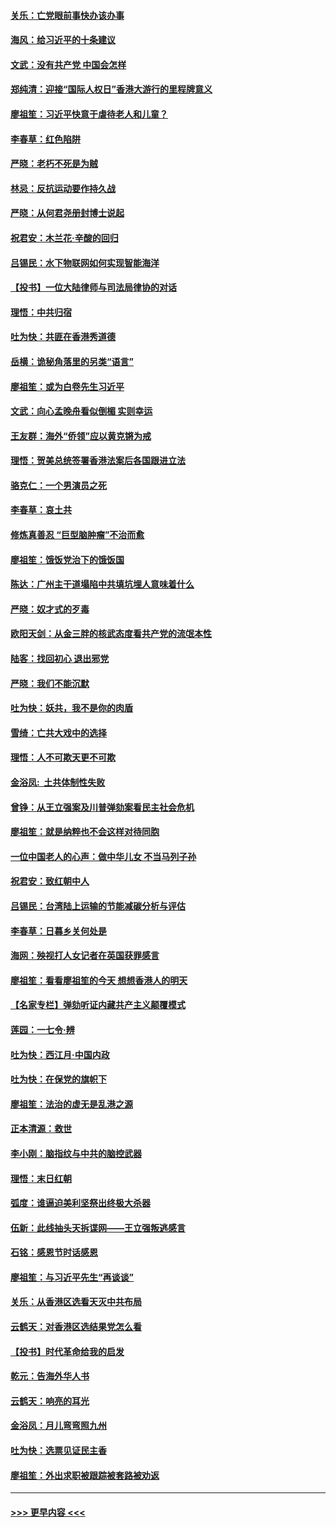 #### [关乐：亡党眼前事快办该办事](../pages/nsc993/n11719160.md?t=12131144) 
#### [海风：给习近平的十条建议](../pages/nsc993/n11717616.md?t=12131144) 
#### [文武：没有共产党 中国会怎样](../pages/nsc993/n11717584.md?t=12131144) 
#### [郑纯清：迎接“国际人权日”香港大游行的里程牌意义](../pages/nsc993/n11717417.md?t=12131144) 
#### [廖祖笙：习近平快意于虐待老人和儿童？](../pages/nsc993/n11715313.md?t=12131144) 
#### [李春草：红色陷阱](../pages/nsc993/n11715029.md?t=12131144) 
#### [严晓：老朽不死是为贼](../pages/nsc993/n11712910.md?t=12131144) 
#### [林忌：反抗运动要作持久战](../pages/nsc993/n11712623.md?t=12131144) 
#### [严晓：从何君尧册封博士说起](../pages/nsc993/n11712465.md?t=12131144) 
#### [祝君安：木兰花·辛酸的回归](../pages/nsc993/n11712381.md?t=12131144) 
#### [吕锡民：水下物联网如何实现智能海洋](../pages/nsc993/n11711158.md?t=12131144) 
#### [【投书】一位大陆律师与司法局律协的对话](../pages/nsc993/n11709675.md?t=12131144) 
#### [理悟：中共归宿](../pages/nsc993/n11710059.md?t=12131144) 
#### [吐为快：共匪在香港秀道德](../pages/nsc993/n11709979.md?t=12131144) 
#### [岳横：诡秘角落里的另类“语言”](../pages/nsc993/n11709792.md?t=12131144) 
#### [廖祖笙：或为白卷先生习近平](../pages/nsc993/n11708330.md?t=12131144) 
#### [文武：向心孟晚舟看似倒楣 实则幸运](../pages/nsc993/n11708236.md?t=12131144) 
#### [王友群：海外“侨领”应以黄克锵为戒](../pages/nsc993/n11706176.md?t=12131144) 
#### [理悟：贺美总统签署香港法案后各国跟进立法](../pages/nsc993/n11706853.md?t=12131144) 
#### [骆克仁：一个男演员之死](../pages/nsc993/n11706677.md?t=12131144) 
#### [李春草：哀土共](../pages/nsc993/n11706255.md?t=12131144) 
#### [修炼真善忍 “巨型脑肿瘤”不治而愈](../pages/nsc993/n11705340.md?t=12131144) 
#### [廖祖笙：饿饭党治下的饿饭国](../pages/nsc993/n11705085.md?t=12131144) 
#### [陈达：广州主干道塌陷中共填坑埋人意味着什么](../pages/nsc993/n11705046.md?t=12131144) 
#### [严晓：奴才式的歹毒](../pages/nsc993/n11704826.md?t=12131144) 
#### [欧阳天剑：从金三胖的核武态度看共产党的流氓本性](../pages/nsc993/n11702238.md?t=12131144) 
#### [陆客：找回初心 退出邪党](../pages/nsc993/n11702213.md?t=12131144) 
#### [严晓：我们不能沉默](../pages/nsc993/n11702110.md?t=12131144) 
#### [吐为快：妖共，我不是你的肉盾](../pages/nsc993/n11701366.md?t=12131144) 
#### [雪绮：亡共大戏中的选择](../pages/nsc993/n11699922.md?t=12131144) 
#### [理悟：人不可欺天更不可欺](../pages/nsc993/n11699657.md?t=12131144) 
#### [金浴凤:  土共体制性失败](../pages/nsc993/n11699361.md?t=12131144) 
#### [曾铮：从王立强案及川普弹劾案看民主社会危机](../pages/nsc993/n11699318.md?t=12131144) 
#### [廖祖笙：就是纳粹也不会这样对待同胞](../pages/nsc993/n11697658.md?t=12131144) 
#### [一位中国老人的心声：做中华儿女 不当马列子孙](../pages/nsc993/n11697525.md?t=12131144) 
#### [祝君安：致红朝中人](../pages/nsc993/n11697518.md?t=12131144) 
#### [吕锡民：台湾陆上运输的节能减碳分析与评估](../pages/nsc993/n11694983.md?t=12131144) 
#### [李春草：日暮乡关何处是](../pages/nsc993/n11694805.md?t=12131144) 
#### [海网：殃视打人女记者在英国获罪感言](../pages/nsc993/n11693832.md?t=12131144) 
#### [廖祖笙：看看廖祖笙的今天 想想香港人的明天](../pages/nsc993/n11693707.md?t=12131144) 
#### [【名家专栏】弹劾听证内藏共产主义颠覆模式](../pages/nsc993/n11693563.md?t=12131144) 
#### [莲园：一七令‧辨](../pages/nsc993/n11692558.md?t=12131144) 
#### [吐为快：西江月·中国内政](../pages/nsc993/n11692071.md?t=12131144) 
#### [吐为快：在保党的旗帜下](../pages/nsc993/n11691188.md?t=12131144) 
#### [廖祖笙：法治的虚无是乱港之源](../pages/nsc993/n11690605.md?t=12131144) 
#### [正本清源：救世](../pages/nsc993/n11689134.md?t=12131144) 
#### [李小刚：脑指纹与中共的脑控武器](../pages/nsc993/n11688900.md?t=12131144) 
#### [理悟：末日红朝](../pages/nsc993/n11688829.md?t=12131144) 
#### [弧度：谁逼迫美利坚祭出终极大杀器](../pages/nsc993/n11688735.md?t=12131144) 
#### [伍新：此线抽头天拆谍网——王立强叛逃感言](../pages/nsc993/n11687981.md?t=12131144) 
#### [石铭：感恩节时话感恩](../pages/nsc993/n11687568.md?t=12131144) 
#### [廖祖笙：与习近平先生“再谈谈”](../pages/nsc993/n11687005.md?t=12131144) 
#### [关乐：从香港区选看天灭中共布局](../pages/nsc993/n11686647.md?t=12131144) 
#### [云鹤天：对香港区选结果党怎么看](../pages/nsc993/n11686216.md?t=12131144) 
#### [【投书】时代革命给我的启发](../pages/nsc993/n11684287.md?t=12131144) 
#### [乾元：告海外华人书](../pages/nsc993/n11684044.md?t=12131144) 
#### [云鹤天：响亮的耳光](../pages/nsc993/n11684254.md?t=12131144) 
#### [金浴凤：月儿弯弯照九州](../pages/nsc993/n11684231.md?t=12131144) 
#### [吐为快：选票见证民主香](../pages/nsc993/n11684206.md?t=12131144) 
#### [廖祖笙：外出求职被跟踪被套路被劝返](../pages/nsc993/n11683874.md?t=12131144) 

----
#### [ >>> 更早内容 <<< ](../indexes/nsc993-earlier.md)
